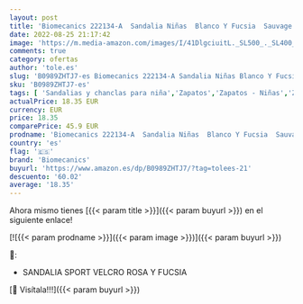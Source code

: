 ```yaml
---
layout: post
title: 'Biomecanics 222134-A  Sandalia Niñas  Blanco Y Fucsia  Sauvage   23 EU'
date: 2022-08-25 21:17:42
image: 'https://m.media-amazon.com/images/I/41DlgciuitL._SL500_._SL400_.jpg'
comments: true
category: ofertas
author: 'tole.es'
slug: 'B0989ZHTJ7-es Biomecanics 222134-A Sandalia Niñas Blanco Y Fucsia...'
sku: 'B0989ZHTJ7-es'
tags: [ 'Sandalias y chanclas para niña','Zapatos','Zapatos - Niñas','Zapatos y complementos','biomecanics','sandalia','🇪🇸', ]
actualPrice: 18.35 EUR
currency: EUR
price: 18.35
comparePrice: 45.9 EUR
prodname: 'Biomecanics 222134-A  Sandalia Niñas  Blanco Y Fucsia  Sauvage   23 EU'
country: 'es'
flag: '🇪🇸'
brand: 'Biomecanics'
buyurl: 'https://www.amazon.es/dp/B0989ZHTJ7/?tag=tolees-21'
descuento: '60.02'
average: '18.35'
---
```


Ahora mismo tienes [{{< param title >}}]({{< param buyurl >}}) en el siguiente enlace!

[![{{< param prodname >}}]({{< param image >}})]({{< param buyurl >}})

🔎:

- SANDALIA SPORT VELCRO ROSA Y FUCSIA

[🛒 Visítala!!!]({{< param buyurl >}})
